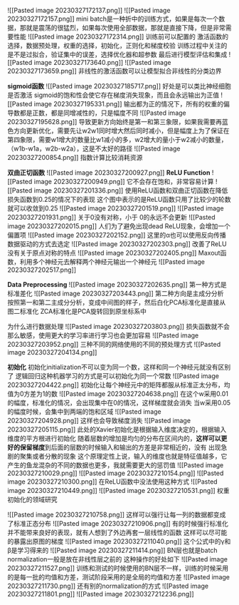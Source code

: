 ![[Pasted image 20230327172137.png]]
![[Pasted image 20230327172157.png]]
mini batch是一种折中的训练方式，如果是每次一个数据，那就是震荡的很猛烈，如果每次使用全部数据，那就是直接下降，但是非常需要性能
![[Pasted image 20230327172314.png]]
训练前可以配置的
激活函数的选择，数据预处理，权重的选择，初始化，正则化和梯度校验
训练过程中关注的
是不是过拟合，验证集中的误差，选择优化器和超参数
最后进行模型评估和集成
![[Pasted image 20230327173640.png]]
![[Pasted image 20230327173659.png]]
非线性的激活函数可以让模型拟合非线性的分类边界

**sigmoid函数**
![[Pasted image 20230327185717.png]]
好处是可以类比神经细胞是否激活
sigmoid的饱和性会使它存在梯度消失现象，而且会永远输出为正值
![[Pasted image 20230327195331.png]]
输出都为正的情况下，所有的权重的偏导数都是正数，都是同增减性的，只是幅度不同
![[Pasted image 20230327195628.png]]
导致更新方向始终是第一和第三象限，如果我需要再蓝色方向更新优化，需要先让w2w1同时增大然后同时减小，但是幅度上为了保证在第四象限，需要w1增大的数量比w1减小的多，w2增大的量小于w2减小的数量，（w1b-w1a，w2b-w2a），这是不太好的路径
![[Pasted image 20230327200854.png]]
指数计算比较消耗资源

**双曲正切函数**
![[Pasted image 20230327200927.png]]
**ReLU Function**
![[Pasted image 20230327200949.png]]
它不会存在饱和，非常容易计算
![[Pasted image 20230327201336.png]]
使用ReLU函数和双曲正切函数在降低损失函数到0.25的情况下的表现
这个图中表示的是ReLU函数只用了比较少的轮数就可以收敛到0.25
![[Pasted image 20230327201519.png]]
![[Pasted image 20230327201931.png]]
关于0没有对称，小于 0的永远不会更新
![[Pasted image 20230327202015.png]]
人们为了避免出现dead ReLU现象，会增加一个偏置项
![[Pasted image 20230327202152.png]]
这里的α也可以使用反向传播数据驱动的方式去选定
![[Pasted image 20230327202303.png]]
改善了ReLU没有关于原点对称的特点
![[Pasted image 20230327202405.png]]
Maxout函数，利用多个神经元去解释两个神经元输出一个神经元
![[Pasted image 20230327202517.png]]

**Data Preprocessing**
![[Pasted image 20230327202635.png]]
第一种方式是标准差化
![[Pasted image 20230327203443.png]]
第二种方向是主成分分析
按照第一和第二主成分分析，变成中间图的样子，然后白化PCA标准化是直接从图二标准化
ZCA标准化是PCA旋转回到原坐标系中

为什么进行数据处理
![[Pasted image 20230327203803.png]]
损失函数就不会那么敏感，使用更大的学习率进行学习也会更加容易
![[Pasted image 20230327203952.png]]
三种不同的网络使用的不同的预处理方式
![[Pasted image 20230327204134.png]]

**初始化**
初始化initialization不可以变为同一个数，这样和同一个神经元就没有区别了
逻辑回归这种机器学习的方式是可以初始化为同一个常数
![[Pasted image 20230327204422.png]]
初始化让每个神经元中的矩阵都服从标准正太分布，均值为0方差为1的数
![[Pasted image 20230327204638.png]]
在这个w采用0.01的幅度，标准化的情况，会出现集中在0的情况，这样梯度就会消失
当w采用0.05的幅度时候，会集中到两端的饱和区域
![[Pasted image 20230327204928.png]]
这样也会导致梯度消失
![[Pasted image 20230327205115.png]]
此处的Xavier初始化是根据输入维度决定的，根据输入维度的平方根进行初始化
随着层数的增加是均匀的分布在区间内的，**这样可以更好的保留梯度**到后面的层数的时候输入和输出的方差是非常相近的，没有 出现急剧的聚集或者分散的现象
这个原理定性上说，输入的维度也就是特征值越多，它产生的鱼龙混杂的不同的数据也更多，我就需要更大的惩罚值
![[Pasted image 20230327210029.png]]
![[Pasted image 20230327210154.png]]
![[Pasted image 20230327210300.png]]
在ReLU函数中没法使用这种方式
![[Pasted image 20230327210449.png]]
![[Pasted image 20230327210531.png]]
权重初始化的领域研究

![[Pasted image 20230327210758.png]]
这样可以强行让每一列的数据都变成了标准正态分布
![[Pasted image 20230327210906.png]]
有的时候强行标准化并不能带来良好的表现，就有人想到了外边再套一层线性的函数
这样可以尽可能的暴露出原图的梯度
![[Pasted image 20230327211040.png]]
这个公式中的γ和β是学习得来的
![[Pasted image 20230327211414.png]]
BN层也就是batch normalization一般是放在非线性层之前的
这种操作的好处如下
![[Pasted image 20230327211527.png]]
训练和测试的时候使用的BN层不一样，训练的时候采用的是每一批的均值和方差，测试阶段采用的是全局的均值和方差
![[Pasted image 20230327211730.png]]
还有别的normalization的方式
![[Pasted image 20230327211801.png]]
![[Pasted image 20230327212236.png]]

